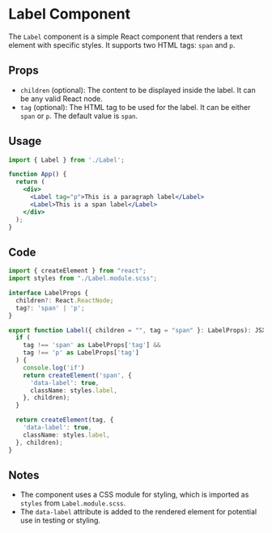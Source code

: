 # Label Component

The `Label` component is a simple React component that renders a text element with specific styles. It supports two HTML tags: `span` and `p`.

## Props

- `children` (optional): The content to be displayed inside the label. It can be any valid React node.
- `tag` (optional): The HTML tag to be used for the label. It can be either `span` or `p`. The default value is `span`.

## Usage

```jsx
import { Label } from './Label';

function App() {
  return (
    <div>
      <Label tag="p">This is a paragraph label</Label>
      <Label>This is a span label</Label>
    </div>
  );
}
```

## Code

```typescript
import { createElement } from "react";
import styles from "./Label.module.scss";

interface LabelProps {
  children?: React.ReactNode;
  tag?: 'span' | 'p';
}

export function Label({ children = "", tag = "span" }: LabelProps): JSX.Element {
  if (
    tag !== 'span' as LabelProps['tag'] &&
    tag !== 'p' as LabelProps['tag']
  ) {
    console.log('if')
    return createElement('span', {
      'data-label': true,
      className: styles.label,
    }, children);
  }

  return createElement(tag, {
    'data-label': true,
    className: styles.label,
  }, children);
}
```

## Notes

- The component uses a CSS module for styling, which is imported as `styles` from `Label.module.scss`.
- The `data-label` attribute is added to the rendered element for potential use in testing or styling.
